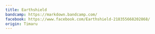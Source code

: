 ```yaml
---
title: Earthshield
bandcamp: https://markdown.bandcamp.com/
facebook: https://www.facebook.com/Earthshield-218355668202868/
origin: Timaru
---
```

